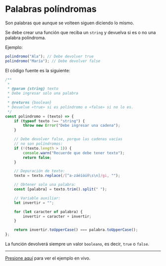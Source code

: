 # Palabras políndromas

Son palabras que aunque se volteen siguen diciendo lo mismo.

Se debe crear una función que reciba un `string` y devuelva si es o no una palabra políndroma.

Ejemplo:

```js
polindromo("Ala"); // Debe devolver true
polindromo("María"); // Debe devolver false
```

El código fuente es la siguiente:

```js
/**
 *
 * @param {string} texto
 * Debe ingresar solo una palabra
 *
 * @returns {boolean}
 * Devuelve «true» si es políndromo o «false» si no lo es.
 */
const polindromo = (texto) => {
    if (typeof texto !== "string") {
        throw new Error("Debe ingresar una cadena");
    }

    // Debe devolver false, porque las cadenas vacías
    // no son políndromos:
    if (!(texto.length > 1)) {
        console.warn("Recuerde que debe tener texto");
        return false;
    }

    // Depuración de texto:
    texto = texto.replace(/[^a-záéíóúñ\s\n]/gi, "");

    // Obtener solo una palabra:
    const [palabra] = texto.trim().split(" ");

    // Variable auxiliar:
    let invertir = "";

    for (let caracter of palabra) {
        invertir = caracter + invertir;
    }

    return invertir.toUpperCase() === palabra.toUpperCase();
};
```

La función devolverá siempre un valor `booleano`, es decir, `true` o `false`.

---

[Presione aquí][1] para ver el ejemplo en vivo.

[1]: https://dlunamontilla.github.io/educacion/practicas/01/palabras-polindromas.html "Ver el ejemplo en vivo"
